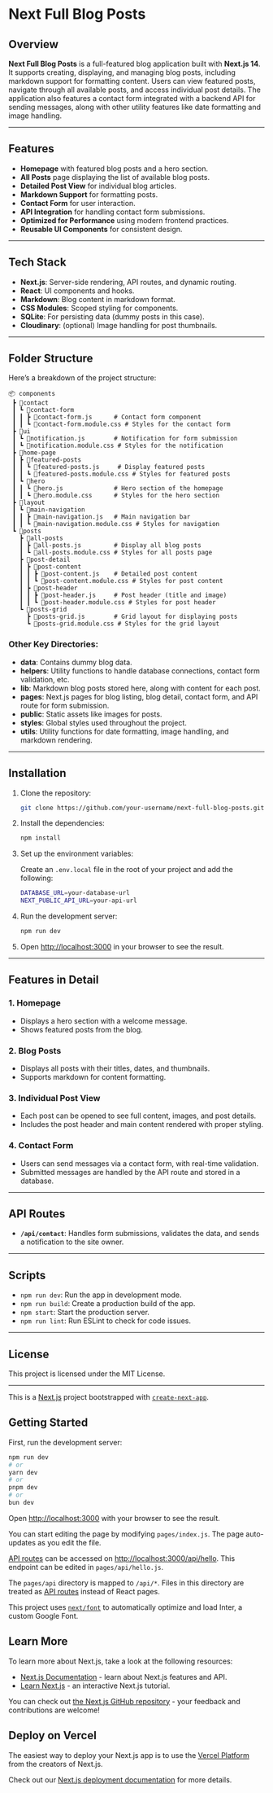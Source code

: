 # Next Full Blog Posts

## Overview

**Next Full Blog Posts** is a full-featured blog application built with **Next.js 14**. It supports creating, displaying, and managing blog posts, including markdown support for formatting content. Users can view featured posts, navigate through all available posts, and access individual post details. The application also features a contact form integrated with a backend API for sending messages, along with other utility features like date formatting and image handling.

---

## Features

- **Homepage** with featured blog posts and a hero section.
- **All Posts** page displaying the list of available blog posts.
- **Detailed Post View** for individual blog articles.
- **Markdown Support** for formatting posts.
- **Contact Form** for user interaction.
- **API Integration** for handling contact form submissions.
- **Optimized for Performance** using modern frontend practices.
- **Reusable UI Components** for consistent design.

---

## Tech Stack

- **Next.js**: Server-side rendering, API routes, and dynamic routing.
- **React**: UI components and hooks.
- **Markdown**: Blog content in markdown format.
- **CSS Modules**: Scoped styling for components.
- **SQLite**: For persisting data (dummy posts in this case).
- **Cloudinary**: (optional) Image handling for post thumbnails.

---

## Folder Structure

Here’s a breakdown of the project structure:

```
📦 components
 ┣ 📂contact
 ┃ ┗ 📂contact-form
 ┃ ┃ ┣ 📜contact-form.js      # Contact form component
 ┃ ┃ ┗ 📜contact-form.module.css # Styles for the contact form
 ┣ 📂ui
 ┃ ┗ 📜notification.js        # Notification for form submission
 ┃ ┗ 📜notification.module.css # Styles for the notification
 ┣ 📂home-page
 ┃ ┣ 📂featured-posts
 ┃ ┃ ┗ 📜featured-posts.js     # Display featured posts
 ┃ ┃ ┗ 📜featured-posts.module.css # Styles for featured posts
 ┃ ┗ 📂hero
 ┃ ┃ ┗ 📜hero.js              # Hero section of the homepage
 ┃ ┃ ┗ 📜hero.module.css      # Styles for the hero section
 ┣ 📂layout
 ┃ ┗ 📂main-navigation
 ┃ ┃ ┣ 📜main-navigation.js   # Main navigation bar
 ┃ ┃ ┗ 📜main-navigation.module.css # Styles for navigation
 ┗ 📂posts
   ┣ 📂all-posts
   ┃ ┣ 📜all-posts.js         # Display all blog posts
   ┃ ┗ 📜all-posts.module.css # Styles for all posts page
   ┣ 📂post-detail
   ┃ ┣ 📂post-content
   ┃ ┃ ┣ 📜post-content.js    # Detailed post content
   ┃ ┃ ┗ 📜post-content.module.css # Styles for post content
   ┃ ┣ 📂post-header
   ┃ ┃ ┣ 📜post-header.js     # Post header (title and image)
   ┃ ┃ ┗ 📜post-header.module.css # Styles for post header
   ┗ 📂posts-grid
     ┣ 📜posts-grid.js        # Grid layout for displaying posts
     ┗ 📜posts-grid.module.css # Styles for the grid layout
```

### Other Key Directories:

- **data**: Contains dummy blog data.
- **helpers**: Utility functions to handle database connections, contact form validation, etc.
- **lib**: Markdown blog posts stored here, along with content for each post.
- **pages**: Next.js pages for blog listing, blog detail, contact form, and API route for form submission.
- **public**: Static assets like images for posts.
- **styles**: Global styles used throughout the project.
- **utils**: Utility functions for date formatting, image handling, and markdown rendering.

---

## Installation

1. Clone the repository:

   ```bash
   git clone https://github.com/your-username/next-full-blog-posts.git
   ```

2. Install the dependencies:

   ```bash
   npm install
   ```

3. Set up the environment variables:

   Create an `.env.local` file in the root of your project and add the following:

   ```bash
   DATABASE_URL=your-database-url
   NEXT_PUBLIC_API_URL=your-api-url
   ```

4. Run the development server:

   ```bash
   npm run dev
   ```

5. Open [http://localhost:3000](http://localhost:3000) in your browser to see the result.

---

## Features in Detail

### 1. Homepage

- Displays a hero section with a welcome message.
- Shows featured posts from the blog.

### 2. Blog Posts

- Displays all posts with their titles, dates, and thumbnails.
- Supports markdown for content formatting.

### 3. Individual Post View

- Each post can be opened to see full content, images, and post details.
- Includes the post header and main content rendered with proper styling.

### 4. Contact Form

- Users can send messages via a contact form, with real-time validation.
- Submitted messages are handled by the API route and stored in a database.

---

## API Routes

- **`/api/contact`**: Handles form submissions, validates the data, and sends a notification to the site owner.

---

## Scripts

- `npm run dev`: Run the app in development mode.
- `npm run build`: Create a production build of the app.
- `npm start`: Start the production server.
- `npm run lint`: Run ESLint to check for code issues.

---

## License

This project is licensed under the MIT License.

---

This is a [Next.js](https://nextjs.org/) project bootstrapped with [`create-next-app`](https://github.com/vercel/next.js/tree/canary/packages/create-next-app).

## Getting Started

First, run the development server:

```bash
npm run dev
# or
yarn dev
# or
pnpm dev
# or
bun dev
```

Open [http://localhost:3000](http://localhost:3000) with your browser to see the result.

You can start editing the page by modifying `pages/index.js`. The page auto-updates as you edit the file.

[API routes](https://nextjs.org/docs/api-routes/introduction) can be accessed on [http://localhost:3000/api/hello](http://localhost:3000/api/hello). This endpoint can be edited in `pages/api/hello.js`.

The `pages/api` directory is mapped to `/api/*`. Files in this directory are treated as [API routes](https://nextjs.org/docs/api-routes/introduction) instead of React pages.

This project uses [`next/font`](https://nextjs.org/docs/basic-features/font-optimization) to automatically optimize and load Inter, a custom Google Font.

## Learn More

To learn more about Next.js, take a look at the following resources:

- [Next.js Documentation](https://nextjs.org/docs) - learn about Next.js features and API.
- [Learn Next.js](https://nextjs.org/learn) - an interactive Next.js tutorial.

You can check out [the Next.js GitHub repository](https://github.com/vercel/next.js/) - your feedback and contributions are welcome!

## Deploy on Vercel

The easiest way to deploy your Next.js app is to use the [Vercel Platform](https://vercel.com/new?utm_medium=default-template&filter=next.js&utm_source=create-next-app&utm_campaign=create-next-app-readme) from the creators of Next.js.

Check out our [Next.js deployment documentation](https://nextjs.org/docs/deployment) for more details.
